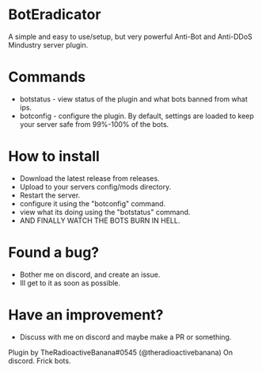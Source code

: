 # BotEradicator
A simple and easy to use/setup, but very powerful Anti-Bot and Anti-DDoS Mindustry server plugin.

# Commands
- botstatus - view status of the plugin and what bots banned from what ips.
- botconfig - configure the plugin. By default, settings are loaded to keep your server safe from 99%-100% of the bots.

# How to install
- Download the latest release from releases.
- Upload to your servers config/mods directory.
- Restart the server.
- configure it using the "botconfig" command.
- view what its doing using the "botstatus" command.
- AND FINALLY WATCH THE BOTS BURN IN HELL.

# Found a bug?
- Bother me on discord, and create an issue.
- Ill get to it as soon as possible.

# Have an improvement?
- Discuss with me on discord and maybe make a PR or something.

Plugin by TheRadioactiveBanana#0545 (@theradioactivebanana) On discord.
Frick bots.
